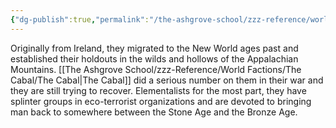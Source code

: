 ```yaml
---
{"dg-publish":true,"permalink":"/the-ashgrove-school/zzz-reference/world-factions/the-druids-of-old-appalachia/"}
---
```


Originally from Ireland, they migrated to the New World ages past and established their holdouts in the wilds and hollows of the Appalachian Mountains. [[The Ashgrove School/zzz-Reference/World Factions/The Cabal/The Cabal\|The Cabal]] did a serious number on them in their war and they are still trying to recover. Elementalists for the most part, they have splinter groups in eco-terrorist organizations and are devoted to bringing man back to somewhere between the Stone Age and the Bronze Age. 

